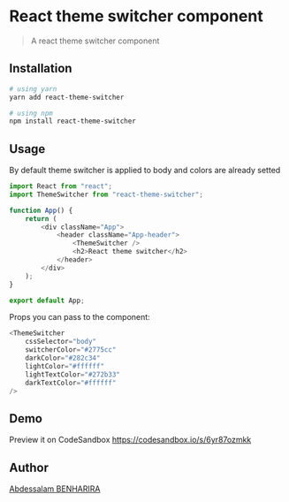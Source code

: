# React theme switcher component

> A react theme switcher component

## Installation

```bash
# using yarn
yarn add react-theme-switcher

# using npm
npm install react-theme-switcher
```

## Usage

By default theme switcher is applied to body and colors are already setted

```js
import React from "react";
import ThemeSwitcher from "react-theme-switcher";

function App() {
	return (
		<div className="App">
			<header className="App-header">
				<ThemeSwitcher />
				<h2>React theme switcher</h2>
			</header>
		</div>
	);
}

export default App;
```

Props you can pass to the component:

```js
<ThemeSwitcher
	cssSelector="body"
	switcherColor="#2775cc"
	darkColor="#282c34"
	lightColor="#ffffff"
	lightTextColor="#272b33"
	darkTextColor="#ffffff"
/>
```

## Demo

Preview it on CodeSandbox <https://codesandbox.io/s/6yr87ozmkk>

## Author

[Abdessalam BENHARIRA](https://github.com/abdessalamb98)
